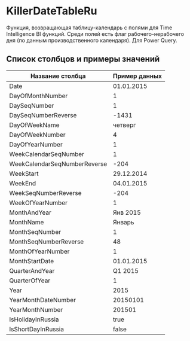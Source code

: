 # KillerDateTableRu
Функция, возвращающая таблицу-календарь с полями для Time Intelligence BI функций. 
Среди полей есть флаг рабочего-нерабочего дня (по данным производственного календаря). 
Для Power Query.


## Список столбцов и примеры значений

| Название столбца             | Пример данных |
|------------------------------|---------------|
| Date                         | 01.01.2015    |
| DayOfMonthNumber             | 1             |
| DaySeqNumber                 | 1             |
| DaySeqNumberReverse          | -1431         |
| DayOfWeekName                | четверг       |
| DayOfWeekNumber              | 4             |
| DayOfYearNumber              | 1             |
| WeekCalendarSeqNumber        | 1             |
| WeekCalendarSeqNumberReverse | -204          |
| WeekStart                    | 29.12.2014    |
| WeekEnd                      | 04.01.2015    |
| WeekSeqNumberReverse         | -204          |
| WeekOfYearNumber             | 1             |
| MonthAndYear                 | Янв 2015      |
| MonthName                    | Январь        |
| MonthSeqNumber               | 1             |
| MonthSeqNumberReverse        | 48            |
| MonthOfYearNumber            | 1             |
| MonthStartDate               | 01.01.2015    |
| QuarterAndYear               | Q1 2015       |
| QuarterOfYear                | 1             |
| Year                         | 2015          |
| YearMonthDateNumber          | 20150101      |
| YearMonthNumber              | 201501        |
| IsHolidayInRussia            | true          |
| IsShortDayInRussia           | false         |
